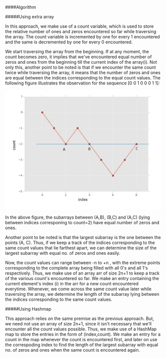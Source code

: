 ####Algorithm

#####Using extra array

In this approach, we make use of a count variable, which is used to store the relative number of ones and
zeros encountered so far while traversing the array. The count variable is incremented by one for every 1
encountered and the same is decremented by one for every 0 encountered.

We start traversing the array from the beginning. If at any moment, the count becomes zero, it implies that
we've encountered equal number of zeros and ones from the beginning till the current index of the array(i). Not
only this, another point to be noted is that if we encounter the same count twice while traversing the array, it
means that the number of zeros and ones are equal between the indices corresponding to the equal count values. The
following figure illustrates the observation for the sequence [0 0 1 0 0 0 1 1]:

![Contiguous Array](ContiguousArray.jpg)


In the above figure, the subarrays between (A,B), (B,C) and (A,C) (lying between indices corresponing to count=2) 
have equal number of zeros and ones.

Another point to be noted is that the largest subarray is the one between the points (A, C). Thus, if we keep a track 
of the indices corresponding to the same count values that lie farthest apart, we can determine the size of the
largest subarray with equal no. of zeros and ones easily.

Now, the count values can range between -n to +n , with the extreme points corresponding to the complete array being 
filled with all 0's and all 1's respectively. Thus, we make use of an array arr of size 2n+1 to keep a track of the 
various count's encountered so far. We make an entry containing the current element's index (i) in the arr for a new 
count encountered everytime. Whenever, we come across the same count value later while traversing the array, we 
determine the length of the subarray lying between the indices corresponding to the same count values.

#####Using Hashmap

This approach relies on the same premise as the previous approach. But, we need not use an array of size 2n+1, since 
it isn't necessary that we'll encounter all the count values possible. Thus, we make use of a HashMap map to store the 
entries in the form of (index,count). We make an entry for a count in the map whenever the count is encountered first, 
and later on use the correspoding index to find the length of the largest subarray with equal no. of zeros and ones 
when the same count is encountered again.